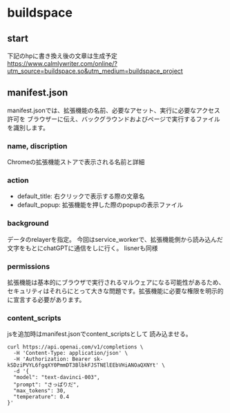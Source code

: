 # buildspace 

## start

下記のhpに書き換え後の文章は生成予定
https://www.calmlywriter.com/online/?utm_source=buildspace.so&utm_medium=buildspace_project


## manifest.json
manifest.jsonでは、拡張機能の名前、必要なアセット、実行に必要なアクセス許可を
ブラウザーに伝え、バックグラウンドおよびページで実行するファイルを識別します。

### name, discription
Chromeの拡張機能ストアで表示される名前と詳細

### action
- default_title: 右クリックで表示する際の文章名
- default_popup: 拡張機能を押した際のpopupの表示ファイル

### background
データのrelayerを指定。
今回はservice_workerで、拡張機能側から読み込んだ文字をもとにchatGPTに通信をしに行く。
lisnerも同様

### permissions
拡張機能は基本的にブラウザで実行されるマルウェアになる可能性があるため、セキュリティはそれらにとって大きな問題です。拡張機能に必要な権限を明示的に宣言する必要があります。

### content_scripts
jsを追加時はmanifest.jsonでcontent_scriptsとして
読み込ませる。


```
curl https://api.openai.com/v1/completions \
  -H 'Content-Type: application/json' \
  -H 'Authorization: Bearer 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' \
  -d '{
  "model": "text-davinci-003",
  "prompt": "さっぱりだ",
  "max_tokens": 30,
  "temperature": 0.4
}'

```